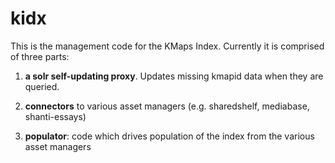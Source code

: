 kidx
====

This is the management code for the KMaps Index.   Currently it is comprised of three parts:

1. **a solr self-updating proxy**. Updates missing kmapid data when they are queried.

2. **connectors** to various asset managers (e.g. sharedshelf, mediabase, shanti-essays)

3. **populator**:  code which drives population of the index from the various asset managers



